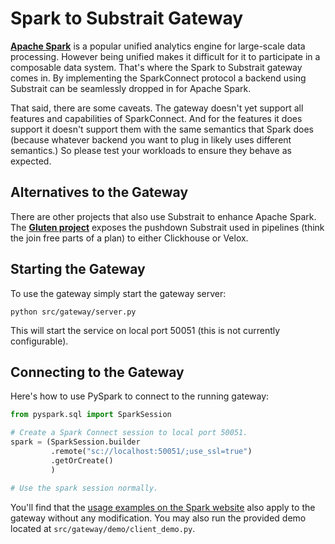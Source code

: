 # Spark to Substrait Gateway

**[Apache Spark](https://github.com/apache/spark)** is a popular unified analytics engine for
large-scale data processing. However being unified makes it difficult for it to participate in a
composable data system. That's where the Spark to Substrait gateway comes in. By implementing the
SparkConnect protocol a backend using Substrait can be seamlessly dropped in for Apache Spark.

That said, there are some caveats. The gateway doesn't yet support all features and capabilities of
SparkConnect. And for the features it does support it doesn't support them with the same semantics
that Spark does (because whatever backend you want to plug in likely uses different semantics.)   So
please test your workloads to ensure they behave as expected.

## Alternatives to the Gateway

There are other projects that also use Substrait to enhance Apache Spark.
The **[Gluten project](https://github.com/oap-project/gluten)** exposes
the pushdown Substrait used in pipelines (think the join free parts of a plan) to either Clickhouse
or Velox.

## Starting the Gateway

To use the gateway simply start the gateway server:

```commandline
python src/gateway/server.py
```

This will start the service on local port 50051 (this is not currently configurable).

## Connecting to the Gateway

Here's how to use PySpark to connect to the running gateway:

```python
from pyspark.sql import SparkSession

# Create a Spark Connect session to local port 50051.
spark = (SparkSession.builder
         .remote("sc://localhost:50051/;use_ssl=true")
         .getOrCreate()
         )

# Use the spark session normally.
```

You'll find that the [usage examples on the Spark website](https://spark.apache.org/docs/latest/spark-connect-overview.html#use-spark-connect-in-standalone-applications) also apply to the gateway without any modification.  You may also run the provided demo located at ```src/gateway/demo/client_demo.py```.
